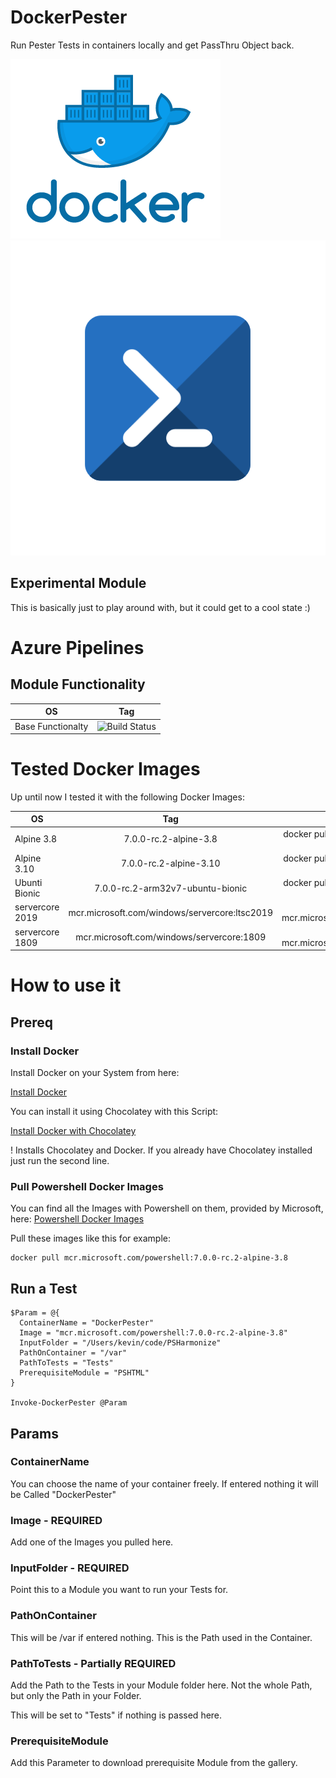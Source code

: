 # DockerPester
Run Pester Tests in containers locally and get PassThru Object back.

![Docker](IMG/Docker.png)                        ![Powershell](IMG/powershell.png)

## Experimental Module

This is basically just to play around with, but it could get to a cool state :) 

# Azure Pipelines

## Module Functionality

| OS        | Tag           |
| ------------- |:-------------:|
| Base Functionalty     | ![Build Status](https://dev.azure.com/KevinBates0726/DockerPester/_apis/build/status/bateskevin.DockerPester?branchName=master&jobName=BaseTests) |

# Tested Docker Images

Up until now I tested it with the following Docker Images:

| OS        | Tag           | Pull  | Comment     |
| ------------- |:-------------:| -----:| -----:|
| Alpine 3.8      | 7.0.0-rc.2-alpine-3.8 | docker pull mcr.microsoft.com/powershell:7.0.0-rc.2-alpine-3.8 | ![Build Status](https://dev.azure.com/KevinBates0726/DockerPester/_apis/build/status/bateskevin.DockerPester?branchName=master&jobName=alpine_3_8) |
| Alpine 3.10      | 7.0.0-rc.2-alpine-3.10 | docker pull mcr.microsoft.com/powershell:7.0.0-rc.2-alpine-3.10 | ![Build Status](https://dev.azure.com/KevinBates0726/DockerPester/_apis/build/status/bateskevin.DockerPester?branchName=master&jobName=alpine_3_10) |
| Ubunti Bionic    | 7.0.0-rc.2-arm32v7-ubuntu-bionic | docker pull mcr.microsoft.com/powershell:7.0.0-rc.2-arm32v7-ubuntu-bionic | ![Build Status](https://dev.azure.com/KevinBates0726/DockerPester/_apis/build/status/bateskevin.DockerPester?branchName=master&jobName=ubuntu_ionic) |
| servercore 2019   | mcr.microsoft.com/windows/servercore:ltsc2019 | docker pull mcr.microsoft.com/windows/servercore:ltsc2019 | ![Build Status](https://dev.azure.com/KevinBates0726/DockerPester/_apis/build/status/bateskevin.DockerPester?branchName=master&jobName=servercore_2019) |
| servercore 1809   | mcr.microsoft.com/windows/servercore:1809 | docker pull mcr.microsoft.com/windows/servercore:ltsc2019 | ![Build Status](https://dev.azure.com/KevinBates0726/DockerPester/_apis/build/status/bateskevin.DockerPester?branchName=master&jobName=servercore_1809) |




 # How to use it

 ## Prereq

 ### Install Docker

 Install Docker on your System from here: 
 
 [Install Docker](https://docs.docker.com/install/)

 You can install it using Chocolatey with this Script:

 [Install Docker with Chocolatey](Examples/Install_Docker_win.ps1)

 ! Installs Chocolatey and Docker. If you already have Chocolatey installed just run the second line.

 ### Pull Powershell Docker Images

 You can find all the Images with Powershell on them, provided by Microsoft, here: 
  [Powershell Docker Images](https://hub.docker.com/_/microsoft-powershell)

  Pull these images like this for example:

  ```
  docker pull mcr.microsoft.com/powershell:7.0.0-rc.2-alpine-3.8
  ```

  ## Run a Test

  ```
$Param = @{
    ContainerName = "DockerPester"
    Image = "mcr.microsoft.com/powershell:7.0.0-rc.2-alpine-3.8"
    InputFolder = "/Users/kevin/code/PSHarmonize"
    PathOnContainer = "/var"
    PathToTests = "Tests"
    PrerequisiteModule = "PSHTML"
}

Invoke-DockerPester @Param
  ```

  ## Params

  ### ContainerName 

You can choose the name of your container freely. If entered nothing it will be Called "DockerPester"

  ### Image - REQUIRED

Add one of the Images you pulled here.

  ### InputFolder - REQUIRED

Point this to a Module you want to run your Tests for.

  ### PathOnContainer

This will be /var if entered nothing. This is the Path used in the Container.

  ### PathToTests - Partially REQUIRED

Add the Path to the Tests in your Module folder here. Not the whole Path, but only the Path in your Folder.

This will be set to "Tests" if nothing is passed here.

  ### PrerequisiteModule 

Add this Parameter to download prerequisite Module from the gallery.
